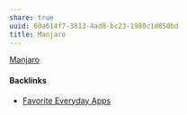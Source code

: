 ```yaml
---
share: true
uuid: 60a614f7-3813-4ad8-bc23-1980c1d850bd
title: Manjaro
---
```

[Manjaro](https://manjaro.org/)

#### Backlinks

* [Favorite Everyday Apps](/444ff7c7-77b4-483c-b801-3955d2daeb0a)